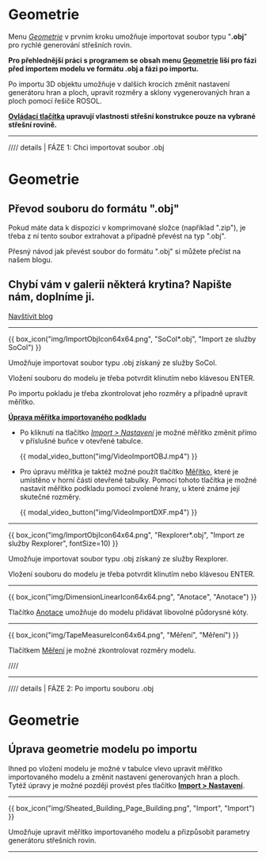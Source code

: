 
<h1>Geometrie</h1>
<p>Menu <u><i>Geometrie</i></u> v prvním kroku umožňuje importovat soubor typu "<b>.obj</b>" pro rychlé generování střešních rovin.</p>

<p><b>Pro přehlednější práci s programem se obsah menu <u>Geometrie</u> liší pro fázi před importem modelu ve formátu .obj a fázi po importu.</b></p>

<p>Po importu 3D objektu umožňuje v dalších krocích změnit nastavení generátoru hran a ploch, upravit rozměry a sklony vygenerovaných hran a ploch pomocí řešiče ROSOL.</p>
<p><b><u>Ovládací tlačítka</u> upravují vlastnosti střešní konstrukce pouze na vybrané střešní rovině.</b></p>

<hr class="main">

//// details | FÁZE 1: Chci importovat soubor .obj

<h1>Geometrie</h1>

<h2>Převod souboru do formátu ".obj"</h2>
<p>Pokud máte data k dispozici v komprimované složce (například ".zip"), je třeba z ní tento soubor extrahovat a případně převést na typ ".obj".</p>

<p>Přesný návod jak převést soubor do formátu ".obj" si můžete přečíst na našem blogu.</p>

<h2>Chybí vám v galerii některá krytina? Napište nám, doplníme ji.</h2>
<a href="" target="_blank" rel="noopener noreferrer" class="btn">
  Navštívit blog
</a>

<hr class="main">

{{ box_icon("img/ImportObjIcon64x64.png", "SoCol*.obj", "Import ze služby SoCol") }}

<p>Umožňuje importovat soubor typu .obj získaný ze služby SoCol.</p>
<p>Vložení souboru do modelu je třeba potvrdit klinutím nebo klávesou ENTER.</p> 

<p>Po importu pokladu je třeba zkontrolovat jeho rozměry a případně upravit měřítko.</p>

<p><b><u>Úprava měřítka importovaného podkladu</u></b></p>

<ul>
<p><li>
Po kliknutí na tlačítko <u><i>Import > Nastavení</i></u> je možné měřítko změnit přímo v příslušné buňce v otevřené tabulce. 
</li></p>

{{ modal_video_button("img/VideoImportOBJ.mp4") }}

<p><li>
Pro úpravu měřítka je taktéž možné použít tlačítko <u>Měřítko</u>, které je umístěno v horní části otevřené tabulky. Pomocí tohoto tlačítka je možné nastavit měřítko podkladu pomocí zvolené hrany, u které známe její skutečné rozměry.
</li></p>

{{ modal_video_button("img/VideoImportDXF.mp4") }}

</ul>

<hr class="main">

{{ box_icon("img/ImportObjIcon64x64.png", "Rexplorer*.obj", "Import ze služby Rexplorer", fontSize=10) }}

<p>Umožňuje importovat soubor typu .obj získaný ze služby Rexplorer.</p>
<p>Vložení souboru do modelu je třeba potvrdit klinutím nebo klávesou ENTER.</p>

<hr class="main">

{{ box_icon("img/DimensionLinearIcon64x64.png", "Anotace", "Anotace") }}

<p>Tlačítko <u>Anotace</u> umožňuje do modelu přidávat libovolné půdorysné kóty.</p>

<hr class="main">

{{ box_icon("img/TapeMeasureIcon64x64.png", "Měření", "Měření") }}

<p>Tlačítkem <u>Měření</u> je možné zkontrolovat rozměry modelu.</p>

////

<hr class="main">

//// details | FÁZE 2: Po importu souboru .obj

<h1>Geometrie</h1>


<h2>Úprava geometrie modelu po importu</h2>
<p>Ihned po vložení modelu je možné v tabulce vlevo upravit měřítko importovaného modelu a změnit nastavení generovaných hran a ploch. Tytéž úpravy je možné později provést přes tlačítko <b><u>Import &gt; Nastavení</u></b>.</p>

<hr class="main">

{{ box_icon("img/Sheated_Building_Page_Building.png", "Import", "Import") }}
<p>Umožňuje upravit měřítko importovaného modelu a přizpůsobit parametry generátoru střešních rovin.</p>

<hr class="main">

<!--{{ box_icon("img/RoofSketchIcon64x64.png", "Střecha", "Střecha") }}
<p>Tlačítko <u>Střecha</u> umožňuje nastavit typ skladby střechy. Typ krytiny a rozměry sekundární střešní konstrukce lze měnit přes tlačítko <u>Opláštění</u>.</p>

<hr class="main">

{{ box_icon("img/ImportObjIcon64x64.png", "Rosol", "Rosol") }}
<p>Umožňuje upravit rozměry a sklony vygenerovaných hran a ploch, změnit výšku a případně excentricitu střechy.</p>

<hr class="main">

{{ box_icon("img/PvgisIcon64x64.png", "Výkon", "Výkon") }}

<p>
Umožňuje vyhodnotit potenciální výkon solárního záření na jednotlivé střešní plochy.
</p>

<p>
...Funkcionalita tlačítka <u>Výkon</u> se připravuje pro budoucí verzi programu...
</p>

<hr class="main">

{{ box_icon("img/DimensionLinearIcon64x64.png", "Anotace", "Anotace") }}
<p>Tlačítko <u>Anotace</u> umožňuje do modelu přidávat libovolné půdorysné kóty.</p>

<hr class="main">

{{ box_icon("img/TapeMeasureIcon64x64.png", "Měření", "Měření") }}
<p>Tlačítkem <u>Měření</u> je možné zkontrolovat rozměry modelu.</p>

////

<hr class="main">

<!-- product: HiStruct Roofs -->
